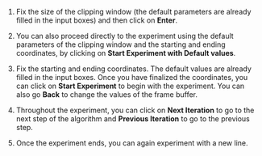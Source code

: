 1. Fix the size of the clipping window (the default parameters are already filled in the input boxes) and then click on **Enter**.

2. You can also proceed directly to the experiment using the default parameters of the clipping window and the starting and ending coordinates, by clicking on **Start Experiment with Default values**.

3. Fix the starting and ending coordinates. The default values are already filled in the input boxes. Once you have finalized the coordinates, you can click on **Start Experiment** to begin with the experiment.
    You can also go **Back** to change the values of the frame buffer.

4. Throughout the experiment, you can click on **Next Iteration** to go to the next step of the algorithm and **Previous Iteration** to go to the previous step.
  
5. Once the experiment ends, you can again experiment with a new line.

